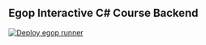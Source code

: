 ## Egop Interactive C# Course Backend

[![Deploy egop runner](https://github.com/egop-course-platform/course-platform-coderunner/actions/workflows/deploy.yml/badge.svg?branch=master)](https://github.com/egop-course-platform/course-platform-coderunner/actions/workflows/deploy.yml)